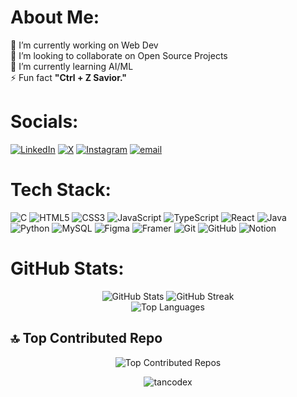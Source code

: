 # About Me:
🔭 I’m currently working on Web Dev<br>👯 I’m looking to collaborate on Open Source Projects<br>🌱 I’m currently learning AI/ML<br>⚡ Fun fact **"Ctrl + Z Savior."**

# Socials:
[![LinkedIn](https://img.shields.io/badge/LinkedIn-%230077B5.svg?logo=linkedin&logoColor=white)](https://www.linkedin.com/in/tanmay-patwary-584267300/) 
[![X](https://img.shields.io/badge/X-black.svg?logo=X&logoColor=white)](https://x.com/TanCodeX) 
[![Instagram](https://img.shields.io/badge/Instagram-%23E4405F.svg?logo=Instagram&logoColor=white)](https://instagram.com/_tanm.ay_) 
[![email](https://img.shields.io/badge/Email-D14836?logo=gmail&logoColor=white)](mailto:tanmaypatwary@gmail.com) 

# Tech Stack:
![C](https://img.shields.io/badge/c-%2300599C.svg?style=for-the-badge&logo=c&logoColor=white) 
![HTML5](https://img.shields.io/badge/html5-%23E34F26.svg?style=for-the-badge&logo=html5&logoColor=white) 
![CSS3](https://img.shields.io/badge/css3-%231572B6.svg?style=for-the-badge&logo=css3&logoColor=white) 
![JavaScript](https://img.shields.io/badge/javascript-%23323330.svg?style=for-the-badge&logo=javascript&logoColor=%23F7DF1E) 
![TypeScript](https://img.shields.io/badge/typescript-%23007ACC.svg?style=for-the-badge&logo=typescript&logoColor=white) 
![React](https://img.shields.io/badge/react-%2320232a.svg?style=for-the-badge&logo=react&logoColor=%2361DAFB) 
![Java](https://img.shields.io/badge/java-%23ED8B00.svg?style=for-the-badge&logo=openjdk&logoColor=white) 
![Python](https://img.shields.io/badge/python-3670A0?style=for-the-badge&logo=python&logoColor=ffdd54) 
![MySQL](https://img.shields.io/badge/mysql-4479A1.svg?style=for-the-badge&logo=mysql&logoColor=white) 
![Figma](https://img.shields.io/badge/figma-%23F24E1E.svg?style=for-the-badge&logo=figma&logoColor=white) 
![Framer](https://img.shields.io/badge/Framer-black?style=for-the-badge&logo=framer&logoColor=blue) 
![Git](https://img.shields.io/badge/git-%23F05033.svg?style=for-the-badge&logo=git&logoColor=white) 
![GitHub](https://img.shields.io/badge/github-%23121011.svg?style=for-the-badge&logo=github&logoColor=white) 
![Notion](https://img.shields.io/badge/Notion-%23000000.svg?style=for-the-badge&logo=notion&logoColor=white)

# GitHub Stats:

<p align="center">
  <img src="https://github-readme-stats.vercel.app/api?username=TanCodeX&theme=dracula&hide_border=false&include_all_commits=true&count_private=false" alt="GitHub Stats" />
  <img src="https://nirzak-streak-stats.vercel.app/?user=TanCodeX&theme=dracula&hide_border=false" alt="GitHub Streak" />
  <br />
  <img src="https://github-readme-stats.vercel.app/api/top-langs/?username=TanCodeX&theme=dracula&hide_border=false&include_all_commits=true&count_private=false&layout=compact" alt="Top Languages" />
</p>

## 🔝 Top Contributed Repo

<p align="center">
  <img src="https://github-contributor-stats.vercel.app/api?username=TanCodeX&limit=5&theme=radical&combine_all_yearly_contributions=true" alt="Top Contributed Repos" />
</p>

<!-- Proudly created with GPRM ( https://gprm.itsvg.in ) -->

<p align="center">
  <img src="https://komarev.com/ghpvc/?username=tancodex&label=Profile%20views&color=0e75b6&style=flat" alt="tancodex" />
</p>
